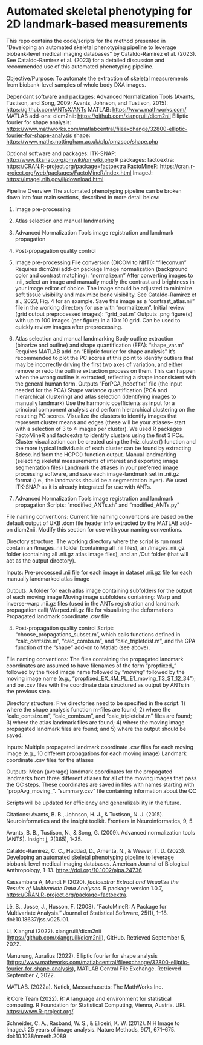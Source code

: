 # Automated skeletal phenotyping for 2D landmark-based measurements

This repo contains the code/scripts for the method presented in “Developing an automated skeletal phenotyping pipeline to leverage biobank-level medical imaging databases” by Cataldo-Ramirez et al. (2023). See Cataldo-Ramirez et al. (2023) for a detailed discussion and recommended use of this automated phenotyping pipeline. 

Objective/Purpose: To automate the extraction of skeletal measurements from biobank-level samples of whole body DXA images.

Dependant software and packages:
Advanced Normalization Tools (Avants, Tustison, and Song, 2009; Avants, Johnson, and Tustison, 2015): https://github.com/ANTsX/ANTs
MATLAB: https://www.mathworks.com/
MATLAB add-ons:
dicm2nii: https://github.com/xiangruili/dicm2nii
Elliptic fourier for shape analysis: https://www.mathworks.com/matlabcentral/fileexchange/32800-elliptic-fourier-for-shape-analysis
shape: https://www.maths.nottingham.ac.uk/plp/pmzspp/shape.php

Optional software and packages:
ITK-SNAP: http://www.itksnap.org/pmwiki/pmwiki.php
R packages:
factoextra: https://CRAN.R-project.org/package=factoextra
FactoMineR: https://cran.r-project.org/web/packages/FactoMineR/index.html
ImageJ: https://imagej.nih.gov/ij/download.html


Pipeline Overview
The automated phenotyping pipeline can be broken down into four main sections, described in more detail below:
1. Image pre-processing
2. Atlas selection and manual landmarking
3. Advanced Normalization Tools image registration and landmark propagation
4. Post-propagation quality control



1. Image pre-processing
File conversion (DICOM to NIfTI): “fileconv.m”
Requires dicm2nii add-on package
Image normalization (background color and contrast matching): “normalize.m”
After converting images to .nii, select an image and manually modify the contrast and brightness in your image editor of choice. The image should be adjusted to minimize soft tissue visibility and maximize bone visibility. See Cataldo-Ramirez et al., 2023, Fig. 4 for an example. Save this image as a “contrast_atlas.nii” file in the working directory for use with “normalize.m”.
Initial review (grid output preprocessed images): “grid_out.m”
Outputs .png figure(s) with up to 100 images (per figure) in a 10 x 10 grid. Can be used to quickly review images after preprocessing. 

2. Atlas selection and manual landmarking
Body outline extraction (binarize and outline) and shape quantification (EFA): “shape_var.m”
Requires MATLAB add-on “Elliptic fourier for shape analysis”
It’s recommended to plot the PC scores at this point to identify outliers that may be incorrectly driving the first two axes of variation, and either remove or redo the outline extraction process on them. This can happen when the wrong outline is extracted, reflecting a shape inconsistent with the general human form.
Outputs “ForPCA_hcoef.txt” file (the input needed for the PCA)
Shape variance quantification (PCA and hierarchical clustering) and atlas selection (identifying images to manually landmark)
Use the harmonic coefficients as input for a principal component analysis and perform hierarchical clustering on the resulting PC scores. Visualize the clusters to identify images that represent cluster means and edges (these will be your atlases– start with a selection of 3 to 4 images per cluster). 
We used R packages FactoMineR and factoextra to identify clusters using the first 3 PCs. Cluster visualization can be created using the fviz_cluster() function and the more typical individuals of each cluster can be found by extracting $desc.ind from the HCPC() function output.
Manual landmarking (selecting skeletal measurements of interest and exporting image segmentation files)
Landmark the atlases in your preferred image processing software, and save each image-landmark set in .nii.gz format (i.e., the landmarks should be a segmentation layer). We used ITK-SNAP as it is already integrated for use with ANTs.

3. Advanced Normalization Tools image registration and landmark propagation
Scripts: “modified_ANTs.sh” and “modified_ANTs.py”

File naming conventions: Current file naming conventions are based on the default output of UKB .dcm file header info extracted by the MATLAB add-on dicm2nii. Modify this section for use with your naming conventions.

Directory structure: The working directory where the script is run must contain an /Images_nii folder (containing all .nii files), an /Images_nii_gz folder (containing all .nii.gz atlas image files), and an /Out folder (that will act as the output directory).

Inputs:
Pre-processed .nii file for each image in dataset
.nii.gz file for each manually landmarked atlas image

Outputs:
A folder for each atlas image containing subfolders for the output of each moving image
Moving image subfolders containing:
Warp and inverse-warp .nii.gz files (used in the ANTs registration and landmark propagation call)
Warped.nii.gz file for visualizing the deformations
Propagated landmark coordinate .csv file

4. Post-propagation quality control
Script: “choose_propagations_subset.m”, which calls functions defined in “calc_centsize.m”, “calc_combs.m”, and “calc_tripletdist.m”, and the GPA function of the “shape” add-on to Matlab (see above).

File naming conventions: The files containing the propagated landmark coordinates are assumed to have filenames of the form “propfixed_” followed by the fixed image name followed by “_moving_” followed by the moving image name (e.g., “propfixed_EX_4M_PL_E1_moving_T3_ST_12_34”); and be .csv files with the coordinate data structured as output by ANTs in the previous step.

Directory structure: Five directories need to be specified in the script: 1) where the shape analysis function m-files are found; 2) where the “calc_centsize.m”, “calc_combs.m”, and “calc_tripletdist.m” files are found; 3) where the atlas landmark files are found; 4) where the moving image propagated landmark files are found; and 5) where the output should be saved.

Inputs:
Multiple propagated landmark coordinate .csv files for each moving image (e.g., 10 different propagations for each moving image)
Landmark coordinate .csv files for the atlases

Outputs:
Mean (average) landmark coordinates for the propagated landmarks from three different atlases for all of the moving images that pass the QC steps. These coordinates are saved in files with names starting with “propAvg_moving_”.
“summary.csv” file containing information about the QC



Scripts will be updated for efficiency and generalizability in the future.




Citations:
Avants, B. B., Johnson, H. J., & Tustison, N. J. (2015). Neuroinformatics and the insight toolkit. Frontiers in Neuroinformatics, 9, 5. 

Avants, B. B., Tustison, N., & Song, G. (2009). Advanced normalization tools (ANTS). Insight j, 2(365), 1-35.

Cataldo-Ramirez, C. C., Haddad, D., Amenta, N., & Weaver, T. D. (2023). Developing an automated skeletal phenotyping pipeline to leverage biobank-level medical imaging databases. American Journal of Biological Anthropology, 1–13. https://doi.org/10.1002/ajpa.24736

Kassambara A, Mundt F (2020). _factoextra: Extract and Visualize the Results of Multivariate Data Analyses_. R package version 1.0.7, <https://CRAN.R-project.org/package=factoextra>. 

Lê, S., Josse, J., Husson, F. (2008). “FactoMineR: A Package for Multivariate Analysis.” Journal of Statistical Software, 25(1), 1–18. doi:10.18637/jss.v025.i01.

Li, Xiangrui (2022). xiangruili/dicm2nii (https://github.com/xiangruili/dicm2nii), GitHub. Retrieved September 5, 2022.

Manurung, Auralius (2022). Elliptic fourier for shape analysis (https://www.mathworks.com/matlabcentral/fileexchange/32800-elliptic-fourier-for-shape-analysis), MATLAB Central File Exchange. Retrieved September 7, 2022.

MATLAB. (2022a). Natick, Massachusetts: The MathWorks Inc.

R Core Team (2022). R: A language and environment for statistical computing. R Foundation for
Statistical Computing, Vienna, Austria. URL https://www.R-project.org/.

Schneider, C. A., Rasband, W. S., & Eliceiri, K. W. (2012). NIH Image to ImageJ: 25 years of image analysis. Nature Methods, 9(7), 671–675. doi:10.1038/nmeth.2089

